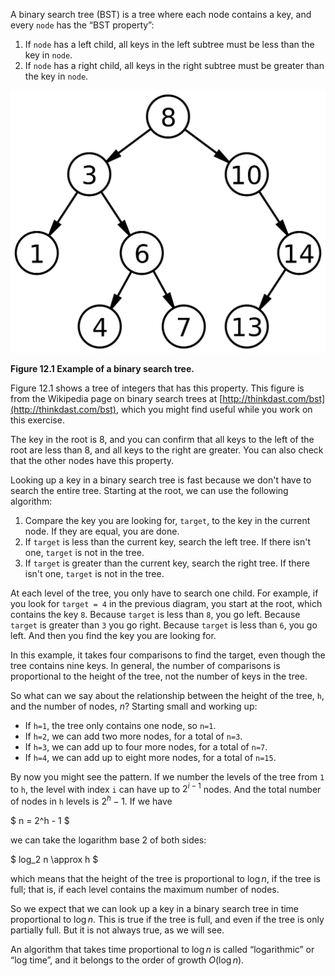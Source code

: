 A binary search tree (BST) is a tree where each node contains a key, and every `node` has the “BST property”:



1.  If `node` has a left child, all keys in the left subtree must be less than the key in `node`.
1.  If `node` has a right child, all keys in the right subtree must be greater than the key in `node`. 

![Figure 12.1 Example of a binary search tree.](figs/Binary_search_tree_1229.png)

**Figure 12.1 Example of a binary search tree.**

Figure 12.1 shows a tree of integers that has this property. This figure is from the Wikipedia page on binary search trees at [http://thinkdast.com/bst](http://thinkdast.com/bst), which you might find useful while you work on this exercise.

The key in the root is 8, and you can confirm that all keys to the left of the root are less than 8, and all keys to the right are greater. You can also check that the other nodes have this property.


Looking up a key in a binary search tree is fast because we don't have to search the entire tree. Starting at the root, we can use the following algorithm:



1.  Compare the key you are looking for, `target`, to the key in the current node. If they are equal, you are done.
1.  If `target` is less than the current key, search the left tree. If there isn't one, `target` is not in the tree.
1.  If `target` is greater than the current key, search the right tree. If there isn't one, `target` is not in the tree. 

At each level of the tree, you only have to search one child. For example, if you look for `target = 4` in the previous diagram, you start at the root, which contains the key `8`. Because `target` is less than `8`, you go left. Because `target` is greater than `3` you go right. Because `target` is less than `6`, you go left. And then you find the key you are looking for.

In this example, it takes four comparisons to find the target, even though the tree contains nine keys. In general, the number of comparisons is proportional to the height of the tree, not the number of keys in the tree.


So what can we say about the relationship between the height of the tree, `h`, and the number of nodes, $n$? Starting small and working up:



*  If `h=1`, the tree only contains one node, so `n=1`.
*  If `h=2`, we can add two more nodes, for a total of `n=3`.
*  If `h=3`, we can add up to four more nodes, for a total of `n=7`.
*  If `h=4`, we can add up to eight more nodes, for a total of `n=15`. 

By now you might see the pattern. If we number the levels of the tree from `1` to `h`, the level with index `i` can have up to $2^{i-1}$ nodes. And the total number of nodes in `h` levels is $2^h-1$. If we have

$ n = 2^h - 1 $

we can take the logarithm base 2 of both sides:

$ log_2 n \approx h $

which means that the height of the tree is proportional to $\log n$, if the tree is full; that is, if each level contains the maximum number of nodes.

So we expect that we can look up a key in a binary search tree in time proportional to $\log n$. This is true if the tree is full, and even if the tree is only partially full. But it is not always true, as we will see.


An algorithm that takes time proportional to $\log n$ is called “logarithmic” or “log time”, and it belongs to the order of growth $O(\log n)$.